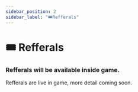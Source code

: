 ```yaml
---
sidebar_position: 2
sidebar_label: "🎟️Refferals"
---
```


# 🎟️ Refferals

### Refferals will be available inside game.

Refferals are live in game, more detail coming soon.
